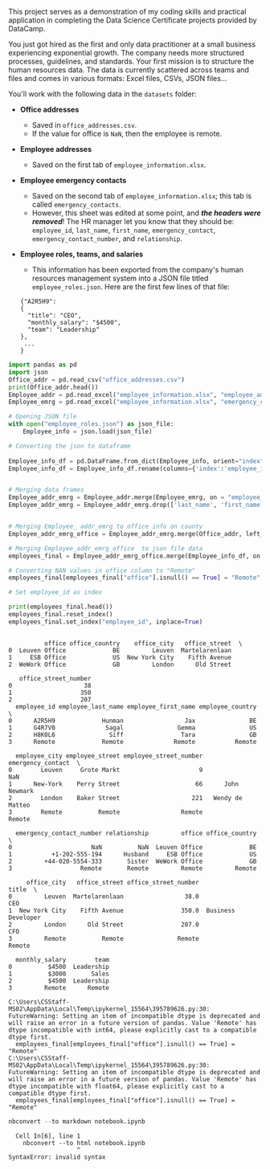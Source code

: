 This project serves as a demonstration of my coding skills and practical application in completing the Data Science Certificate projects provided by DataCamp. 


<div class="cell markdown">

You just got hired as the first and only data practitioner at a small
business experiencing exponential growth. The company needs more
structured processes, guidelines, and standards. Your first mission is
to structure the human resources data. The data is currently scattered
across teams and files and comes in various formats: Excel files, CSVs,
JSON files...

You'll work with the following data in the `datasets` folder:

-   **Office addresses**
    -   Saved in `office_addresses.csv`.
    -   If the value for office is `NaN`, then the employee is remote.
-   **Employee addresses**
    -   Saved on the first tab of `employee_information.xlsx`.
-   **Employee emergency contacts**
    -   Saved on the second tab of `employee_information.xlsx`; this tab
        is called `emergency_contacts`.
    -   However, this sheet was edited at some point, and ***the headers
        were removed***! The HR manager let you know that they should
        be: `employee_id`, `last_name`, `first_name`,
        `emergency_contact`, `emergency_contact_number`, and
        `relationship`.
-   **Employee roles, teams, and salaries**
    -   This information has been exported from the company's human
        resources management system into a JSON file titled
        `employee_roles.json`. Here are the first few lines of that
        file:

    <!-- -->

        {"A2R5H9":
        {
          "title": "CEO",
          "monthly_salary": "$4500",
          "team": "Leadership"
        },
         ...
        }

</div>

<div class="cell code" execution_count="14" executionTime="23"
id="bA5ajAmk7XH6" lastSuccessfullyExecutedCode="import pandas as pd
# Start coding here... ">

``` python
import pandas as pd
import json
Office_addr = pd.read_csv("office_addresses.csv")
print(Office_addr.head())
Employee_addr = pd.read_excel("employee_information.xlsx", "employee_addresses")
Employee_emrg = pd.read_excel("employee_information.xlsx", "emergency_contacts", names = ["employee_id", "last_name", "first_name", "emergency_contact", "emergency_contact_number","relationship"])

# Opening JSON file
with open("employee_roles.json") as json_file:
    Employee_info = json.load(json_file)

# Converting the json to dataframe
    
Employee_info_df = pd.DataFrame.from_dict(Employee_info, orient="index").reset_index()
Employee_info_df = Employee_info_df.rename(columns={'index':'employee_id' })


# Merging data frames
Employee_addr_emrg = Employee_addr.merge(Employee_emrg, on = "employee_id",  how = "outer")
Employee_addr_emrg = Employee_addr_emrg.drop(['last_name', 'first_name'], axis = 1)


# Merging Employee_ addr_emrg to office info on county
Employee_addr_emrg_office = Employee_addr_emrg.merge(Office_addr, left_on = "employee_country", right_on = "office_country",  how = "outer")

# Merging Employee_addr_emrg_office  to json file data
employees_final = Employee_addr_emrg_office.merge(Employee_info_df, on = 'employee_id', how = "outer")#.reset_index()

# Converting NAN values in office column to "Remote"
employees_final[employees_final["office"].isnull() == True] = "Remote"

# Set employee_id as index

print(employees_final.head())
employees_final.reset_index()
employees_final.set_index("employee_id", inplace=True)



```

<div class="output stream stdout">

              office office_country    office_city   office_street  \
    0  Leuven Office             BE         Leuven  Martelarenlaan   
    1     ESB Office             US  New York City    Fifth Avenue   
    2  WeWork Office             GB         London      Old Street   

       office_street_number  
    0                    38  
    1                   350  
    2                   207  
      employee_id employee_last_name employee_first_name employee_country  \
    0      A2R5H9             Hunman                 Jax               BE   
    1      G4R7V0              Sagal               Gemma               US   
    2      H8K0L6               Siff                Tara               GB   
    3      Remote             Remote              Remote           Remote   

      employee_city employee_street employee_street_number emergency_contact  \
    0        Leuven     Grote Markt                      9               NaN   
    1      New-York    Perry Street                     66      John Newmark   
    2        London    Baker Street                    221   Wendy de Matteo   
    3        Remote          Remote                 Remote            Remote   

      emergency_contact_number relationship         office office_country  \
    0                      NaN          NaN  Leuven Office             BE   
    1           +1-202-555-194      Husband     ESB Office             US   
    2         +44-020-5554-333       Sister  WeWork Office             GB   
    3                   Remote       Remote         Remote         Remote   

         office_city   office_street office_street_number               title  \
    0         Leuven  Martelarenlaan                 38.0                 CEO   
    1  New York City    Fifth Avenue                350.0  Business Developer   
    2         London      Old Street                207.0                 CFO   
    3         Remote          Remote               Remote              Remote   

      monthly_salary        team  
    0          $4500  Leadership  
    1          $3000       Sales  
    2          $4500  Leadership  
    3         Remote      Remote  

</div>

<div class="output stream stderr">

    C:\Users\CSStaff-MS02\AppData\Local\Temp\ipykernel_15564\395789626.py:30: FutureWarning: Setting an item of incompatible dtype is deprecated and will raise an error in a future version of pandas. Value 'Remote' has dtype incompatible with int64, please explicitly cast to a compatible dtype first.
      employees_final[employees_final["office"].isnull() == True] = "Remote"
    C:\Users\CSStaff-MS02\AppData\Local\Temp\ipykernel_15564\395789626.py:30: FutureWarning: Setting an item of incompatible dtype is deprecated and will raise an error in a future version of pandas. Value 'Remote' has dtype incompatible with float64, please explicitly cast to a compatible dtype first.
      employees_final[employees_final["office"].isnull() == True] = "Remote"

</div>

</div>

<div class="cell code" execution_count="6">

``` python
nbconvert --to markdown notebook.ipynb
```

<div class="output error" ename="SyntaxError"
evalue="invalid syntax (479693054.py, line 1)">

      Cell In[6], line 1
        nbconvert --to html notebook.ipynb
                       ^
    SyntaxError: invalid syntax

</div>

</div>

<div class="cell code">

``` python
```

</div>
